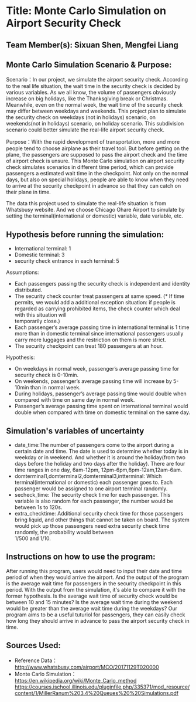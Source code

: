 # Title: Monte Carlo Simulation on Airport Security Check

## Team Member(s): Sixuan Shen, Mengfei Liang

## Monte Carlo Simulation Scenario & Purpose:
Scenario：In our project, we simulate the airport security check. According to the real life situation, the wait time in the security check is decided by various variables. As we all know, the volume of passengers obviously increase on big holidays, like the Thanksgiving break or Christmas. Meanwhile, even on the normal week, the wait time of the security check may differ between weekdays and weekends. This project plan to simulate the security check on weekdays (not in holidays) scenario, on weekends(not in holidays) scenario, on holiday scenario. This subdivision scenario could better simulate the real-life airport security check.

Purpose：With the rapid development of transportation, more and more people tend to choose airplane as their travel tool. But before getting on the plane, the passengers are supposed to pass the airport check and the time of airport check is unsure. This Monte Carlo simulation on airport security check simulates scenarios in different time period, which can provide passengers a estimated wait time in the checkpoint. Not only on the normal days, but also on special holidays, people are able to know when they need to arrive at the security checkpoint in advance so that they can catch on their plane in time.

The data this project used to simulate the real-life situation is from Whatsbusy website. And we choose Chicago Ohare Airport to simulate by setting the terminal(international or domestic) variable, date variable, etc.

## Hypothesis before running the simulation:

* International terminal: 1
* Domestic terminal: 3
* security check entrance in each terminal: 5

Assumptions:
* Each passengers passing the security check is independent and identity distributed.
* The security check counter treat passengers at same speed. (* If time permits, we would add a additional exception 
  situation: if people is regarded as carrying prohibited items, the check counter which deal with this situation will    
  temporarily close.)
* Each passenger’s average passing time in international terminal is 1 time more than in domestic terminal since international 
  passengers usually carry more luggages and the restriction on them is more strict.
* The security checkpoint can treat 180 passengers at an hour.

Hypothesis:

* On weekdays in normal week, passenger’s average passing time for security check is 0-10min.
* On weekends, passenger’s average passing time will increase by 5-10min than in normal week.
* During holidays, passenger’s average passing time would double when compared with time on same day in normal week.
* Passenger’s average passing time spent on international terminal would double when compared with time
  on domestic terminal on the same day.

## Simulation's variables of uncertainty
* date_time:The number of passengers come to the airport during a certain date and time. The date is used to determine whether 
  today is in weekday or in weekend. And whether it is around the holiday(from two days before the holiday and two days after   the holiday). There are four time ranges in one day, 6am-12pm, 12pm-6pm,6pm-12am,12am-6am.
* domterminal1,domterminal2,domterminal3,intterminal: Which terminal(international or domestic) each passenger goes to. Each     passenger would be assigned to one airport terminal randomly.
* secheck_time: The security check time for each passenger. This variable is also random for each passenger, the number would   be between 1s to 120s. 
* extra_checktime: Additional security check time for those passengers bring liquid, and other things that cannot be taken on   board. The system would pick up those passengers need extra security check time randomly, the probability would between   
  1/500 and 1/10.
  
## Instructions on how to use the program:
After running this program, users would need to input their date and time period of when they would arrive the airport. And the output of the program is the average wait time for passengers in the security checkpoint in this period.
With the output from the simulation, it's able to compare it with the former hypothesis. Is the average wait time of security check would be between 10 and 15 minutes? Is the average wait time during the weekend would be greater than the average wait time during the weekdays? 
Our program aims to be a useful tuturiol for passengers, they can easily check how long they should arrive in advance to pass the airport security check in time.

## Sources Used:
* Reference Data：http://www.whatsbusy.com/airport/MCO/20171129T020000 
* Monte Carlo Simulation：https://en.wikipedia.org/wiki/Monte_Carlo_method                               https://courses.ischool.illinois.edu/pluginfile.php/335371/mod_resource/content/1/MillerRanum%203.4%20Queues%20%20Simulations.pdf

